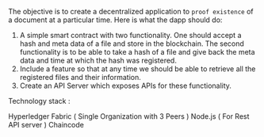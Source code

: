 The objective is to create a decentralized application to `proof existence` of a document at a particular time. Here is what the dapp should do:

1. A simple smart contract with two functionality. One should accept a hash and meta data of a file and store in the blockchain. The second functionality is to be able to take a hash of a file and give back the meta data and time at which the hash was registered.
2. Include a feature so that at any time we should be able to retrieve all the registered files and their information.
3. Create an API Server which exposes APIs for these functionality.


Technology stack :

Hyperledger Fabric ( Single Organization with 3 Peers )
Node.js ( For Rest API server )
Chaincode